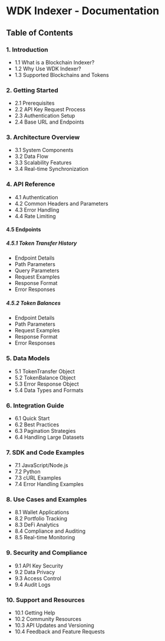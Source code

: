 # WDK Indexer - Documentation
## Table of Contents

### 1. Introduction
- 1.1 What is a Blockchain Indexer?
- 1.2 Why Use WDK Indexer?
- 1.3 Supported Blockchains and Tokens

### 2. Getting Started
- 2.1 Prerequisites
- 2.2 API Key Request Process
- 2.3 Authentication Setup
- 2.4 Base URL and Endpoints

### 3. Architecture Overview
- 3.1 System Components
- 3.2 Data Flow
- 3.3 Scalability Features
- 3.4 Real-time Synchronization

### 4. API Reference
- 4.1 Authentication
- 4.2 Common Headers and Parameters
- 4.3 Error Handling
- 4.4 Rate Limiting

#### 4.5 Endpoints

##### 4.5.1 Token Transfer History
- Endpoint Details
- Path Parameters
- Query Parameters
- Request Examples
- Response Format
- Error Responses

##### 4.5.2 Token Balances
- Endpoint Details
- Path Parameters
- Request Examples
- Response Format
- Error Responses

### 5. Data Models
- 5.1 TokenTransfer Object
- 5.2 TokenBalance Object
- 5.3 Error Response Object
- 5.4 Data Types and Formats

### 6. Integration Guide
- 6.1 Quick Start
- 6.2 Best Practices
- 6.3 Pagination Strategies
- 6.4 Handling Large Datasets

### 7. SDK and Code Examples
- 7.1 JavaScript/Node.js
- 7.2 Python
- 7.3 cURL Examples
- 7.4 Error Handling Examples

### 8. Use Cases and Examples
- 8.1 Wallet Applications
- 8.2 Portfolio Tracking
- 8.3 DeFi Analytics
- 8.4 Compliance and Auditing
- 8.5 Real-time Monitoring


### 9. Security and Compliance
- 9.1 API Key Security
- 9.2 Data Privacy
- 9.3 Access Control
- 9.4 Audit Logs


### 10. Support and Resources
- 10.1 Getting Help
- 10.2 Community Resources
- 10.3 API Updates and Versioning
- 10.4 Feedback and Feature Requests
